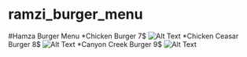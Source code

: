 # ramzi_burger_menu
#Hamza Burger Menu
*Chicken Burger   7$    ![Alt Text](https://www.google.ps/search?q=burger+pictures&tbm=isch&tbo=u&source=univ&sa=X&ved=0ahUKEwirg5Ch-ufVAhXJKlAKHXDpCSoQsAQIJA&biw=1536&bih=735#imgrc=F0e8NKwxp0-hDM:)
*Chicken Ceasar Burger  8$   ![Alt Text](https://www.google.ps/search?q=burger+pictures&tbm=isch&tbo=u&source=univ&sa=X&ved=0ahUKEwirg5Ch-ufVAhXJKlAKHXDpCSoQsAQIJA&biw=1536&bih=735#imgrc=3PUqxKq7aO41ZM:)
*Canyon Creek Burger    9$   ![Alt Text](https://www.google.ps/search?biw=1536&bih=735&tbm=isch&sa=1&q=+canyonburger+pictures&oq=+canyonburger+pictures&gs_l=psy-ab.3...196792.198330.0.198566.7.7.0.0.0.0.139.838.0j7.7.0....0...1.1.64.psy-ab..0.3.397...0j0i67k1j0i13k1j0i7i30k1.ZRhcRtV_HlM#imgdii=1mC3aCgyJOxs1M:&imgrc=gZDFGdif6PF15M:)
